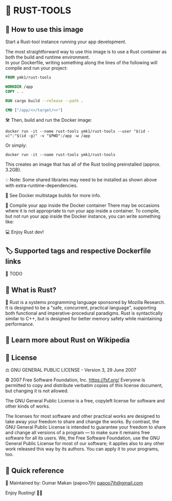 # 🦀 RUST-TOOLS

## 🚀 How to use this image

Start a Rust-tool instance running your app development.

The most straightforward way to use this image is to use a Rust container as both the build and runtime environment.  
In your Dockerfile, writing something along the lines of the following will compile and run your project:

```dockerfile
FROM ymk1/rust-tools

WORKDIR /app
COPY . .

RUN cargo build --release --path .

CMD ["/app/<>/target/<>"]
```

🛠️ Then, build and run the Docker image:

```shell
docker run -it --name rust-tools ymk1/rust-tools --user "$(id -u)":"$(id -g)" -v "$PWD":/app -w /app
```

Or simply:

```shell
docker run -it --name rust-tools ymk1/rust-tools
```

This creates an image that has all of the Rust tooling preinstalled (approx. 3.2GB).

💡 Note: Some shared libraries may need to be installed as shown above with extra-runtime-dependencies.

🔗 See Docker multistage builds for more info.

🧰 Compile your app inside the Docker container
There may be occasions where it is not appropriate to run your app inside a container.
To compile, but not run your app inside the Docker instance, you can write something like:

💻 Enjoy Rust dev!

## 🏷️ Supported tags and respective Dockerfile links

📝 TODO

## 🦀 What is Rust?

🦀 Rust is a systems programming language sponsored by Mozilla Research.
It is designed to be a "safe, concurrent, practical language", supporting both functional and imperative-procedural paradigms.
Rust is syntactically similar to C++, but is designed for better memory safety while maintaining performance.

## 🔗 Learn more about Rust on Wikipedia

## 📜 License

⚖️ GNU GENERAL PUBLIC LICENSE - Version 3, 29 June 2007

© 2007 Free Software Foundation, Inc. <https://fsf.org/>
Everyone is permitted to copy and distribute verbatim copies
of this license document, but changing it is not allowed.

The GNU General Public License is a free, copyleft license for software and other kinds of works.

The licenses for most software and other practical works are designed to take away your freedom to share and change the works.
By contrast, the GNU General Public License is intended to guarantee your freedom to share and change all versions of a program — to make sure it remains free software for all its users.
We, the Free Software Foundation, use the GNU General Public License for most of our software; it applies also to any other work released this way by its authors. You can apply it to your programs, too.

## 📇 Quick reference

👤 Maintained by: Oumar Makan (papoo7jh) <papoo7jh@gmail.com>

Enjoy Rusting! 🦀✨
